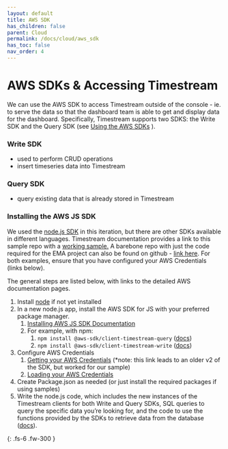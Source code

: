 ```yaml
---
layout: default
title: AWS SDK
has_children: false
parent: Cloud
permalink: /docs/cloud/aws_sdk
has_toc: false
nav_order: 4
---
```

# AWS SDKs & Accessing Timestream

We can use the AWS SDK to access Timestream outside of the console - ie. to serve the data so that the dashboard team is able to get and display data for the dashboard. Specifically, Timestream supports two SDKS: the Write SDK and the Query SDK (see [Using the AWS SDKs](https://docs.aws.amazon.com/timestream/latest/developerguide/getting-started-sdks.html) ). 

### Write SDK

- used to perform CRUD operations
- insert timeseries data into Timestream

### Query SDK

- query existing data that is already stored in Timestream

### Installing the AWS JS SDK

We used the [node.js SDK](https://docs.aws.amazon.com/timestream/latest/developerguide/getting-started.node-js.html) in this iteration, but there are other SDKs available in different languages. Timestream documentation provides a link to this sample repo with a [working sample.](https://github.com/awslabs/amazon-timestream-tools/tree/mainline/sample_apps) A barebone repo with just the code required for the EMA project can also be found on github - [link here](https://github.com/BCIT-Reseach-Long-Term-ISSP/cloud2022/tree/master/timestream-query-sample). For both examples, ensure that you have configured your AWS Credentials (links below).

The general steps are listed below, with links to the detailed AWS documentation pages.

1. Install [node](https://nodejs.org/en/) if not yet installed
2. In a new node.js app, install the AWS SDK for JS with your preferred package manager. 
    1. [Installing AWS JS SDK Documentation](https://docs.aws.amazon.com/sdk-for-javascript/v3/developer-guide/installing-jssdk.html)
    2. For example, with npm:
        1.  `npm install @aws-sdk/client-timestream-query` ([docs](https://docs.aws.amazon.com/AWSJavaScriptSDK/v3/latest/clients/client-timestream-query/index.html#aws-sdkclient-timestream-query))
        2.  `npm install @aws-sdk/client-timestream-write` ([docs](https://docs.aws.amazon.com/AWSJavaScriptSDK/v3/latest/clients/client-timestream-write/index.html#aws-sdkclient-timestream-write))
3. Configure AWS Credentials
    1. [Getting your AWS Credentials](https://docs.aws.amazon.com/sdk-for-javascript/v2/developer-guide/setting-credentials-node.html) (*note: this link leads to an older v2 of the SDK, but worked for our sample) 
    2. [Loading your AWS Credentials](https://docs.aws.amazon.com/sdk-for-javascript/v3/developer-guide/loading-node-credentials-shared.html)
4. Create Package.json as needed (or just install the required packages if using samples)
5. Write the node.js code, which includes the new instances of the Timestream clients for both Write and Query SDKs, SQL queries to query the specific data you’re looking for, and the code to use the functions provided by the SDKs to retrieve data from the database ([docs](https://docs.aws.amazon.com/timestream/latest/developerguide/code-samples.html)).


{: .fs-6 .fw-300 }